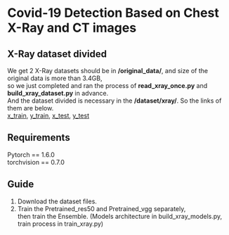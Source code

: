 # Covid-19 Detection Based on Chest X-Ray and CT images
## X-Ray dataset divided
We get 2 X-Ray datasets should be in **/original_data/**, and size of the original data is more than 3.4GB,  
so we just completed and ran the process of **read_xray_once.py** and **build_xray_dataset.py** in advance.  
And the dataset divided is necessary in the **/dataset/xray/**.  So the links of them are below.  
[x_train](https://drive.google.com/file/d/1jXPXpEAWE57HshOx_m9A0bFAWRmyQR1d/view?usp=sharing), 
[y_train](https://drive.google.com/file/d/1QO2KPs0OTrn1Qzp5C7_s1PSWY-wc06q0/view?usp=sharing), 
[x_test](https://drive.google.com/file/d/1Zvln2lbhk6Aov3bg8-dk6aYKOtiFPkIs/view?usp=sharing), 
[y_test](https://drive.google.com/file/d/1O942yv17102st1tdtgjOTErbj_pnHIhh/view?usp=sharing)


## Requirements
Pytorch == 1.6.0  
torchvision == 0.7.0  


## Guide
1. Download the dataset files.
2. Train the Pretrained_res50 and Pretrained_vgg separately,  
   then train the Ensemble. (Models architecture in build_xray_models.py, train process in train_xray.py)


